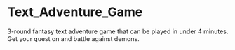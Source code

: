 # Text_Adventure_Game
3-round fantasy text adventure game that can be played in under 4 minutes. Get your quest on and battle against demons.
